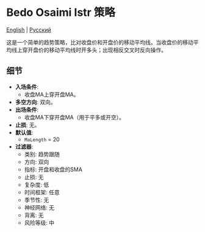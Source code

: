 # Bedo Osaimi Istr 策略
[English](README.md) | [Русский](README_ru.md)

这是一个简单的趋势策略，比对收盘价和开盘价的移动平均线。当收盘价的移动平均线上穿开盘价的移动平均线时开多头；出现相反交叉时反向操作。

## 细节

- **入场条件**:
  - 收盘MA上穿开盘MA。
- **多空方向**: 双向。
- **出场条件**:
  - 收盘MA下穿开盘MA（用于平多或开空）。
- **止损**: 无。
- **默认值**:
  - `MaLength` = 20
- **过滤器**:
  - 类别: 趋势跟随
  - 方向: 双向
  - 指标: 开盘和收盘的SMA
  - 止损: 无
  - 复杂度: 低
  - 时间框架: 任意
  - 季节性: 无
  - 神经网络: 无
  - 背离: 无
  - 风险等级: 中
